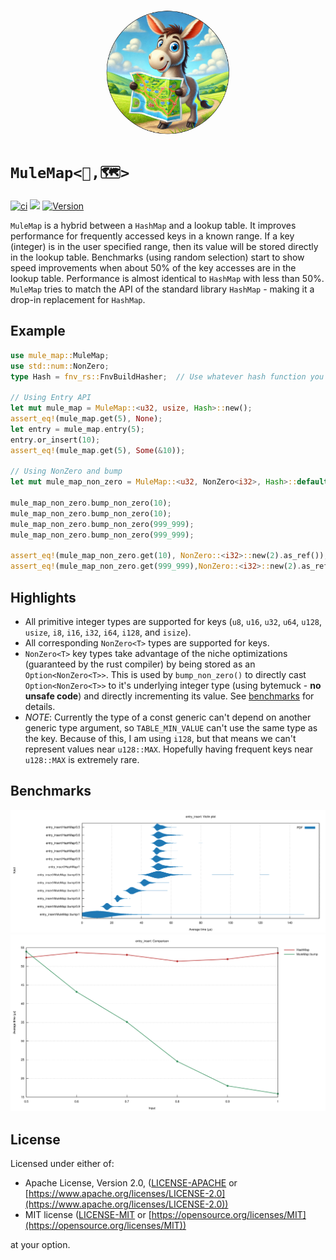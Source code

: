 <p align="center">
<img src="https://raw.githubusercontent.com/gringasalpastor/mule-map/refs/heads/master/assets/mule-with-map.png" width="200" height="200"
style="border-radius:50%" />
</p>

# `MuleMap<🫏,🗺>`
[![ci](https://github.com/gringasalpastor/mule-map/actions/workflows/ci.yml/badge.svg)](https://github.com/gringasalpastor/mule-map/actions/workflows/ci.yml)
[![](https://docs.rs/mule-map/badge.svg)](https://docs.rs/mule-map)
[![Version](https://img.shields.io/crates/v/mule-map.svg?style=flat-square)](https://crates.io/crates/mule-map)

`MuleMap` is a hybrid between a `HashMap` and a lookup table. It improves performance for frequently accessed keys in a known range. If a key (integer) is in the user specified range, then its value will be stored directly in the lookup table. Benchmarks (using random selection) start to show speed improvements when about 50% of the key accesses are in the lookup table. Performance is almost identical to `HashMap` with less than 50%. `MuleMap` tries to match the API of the standard library `HashMap` - making it a drop-in replacement for `HashMap`.

## Example


```rust
use mule_map::MuleMap;
use std::num::NonZero;
type Hash = fnv_rs::FnvBuildHasher;  // Use whatever hash function you prefer

// Using Entry API
let mut mule_map = MuleMap::<u32, usize, Hash>::new();
assert_eq!(mule_map.get(5), None);
let entry = mule_map.entry(5);
entry.or_insert(10);
assert_eq!(mule_map.get(5), Some(&10));

// Using NonZero and bump
let mut mule_map_non_zero = MuleMap::<u32, NonZero<i32>, Hash>::default();

mule_map_non_zero.bump_non_zero(10);
mule_map_non_zero.bump_non_zero(10);
mule_map_non_zero.bump_non_zero(999_999);
mule_map_non_zero.bump_non_zero(999_999);

assert_eq!(mule_map_non_zero.get(10), NonZero::<i32>::new(2).as_ref());
assert_eq!(mule_map_non_zero.get(999_999),NonZero::<i32>::new(2).as_ref());
```

## Highlights

 - All primitive integer types are supported for keys (`u8`, `u16`, `u32`, `u64`, `u128`, `usize`, `i8`, `i16`, `i32`, `i64`, `i128`, and `isize`).
 - All corresponding `NonZero<T>` types are supported for keys.
 - `NonZero<T>` key types take advantage of the niche optimizations (guaranteed by the rust compiler) by being stored as an `Option<NonZero<T>>`. This is used by `bump_non_zero()` to directly cast `Option<NonZero<T>>` to it's underlying integer type (using bytemuck - **no unsafe code**) and directly incrementing its value. See [benchmarks](#benchmarks) for details. 
 - *NOTE*: Currently the type of a const generic can't depend on another generic type argument, so `TABLE_MIN_VALUE` can't use the same type as the key. Because of this, I am using `i128`, but that means we can't represent values near `u128::MAX`. Hopefully having frequent keys near `u128::MAX` is extremely rare.

## <a name="benchmarks"></a> Benchmarks

![violin](https://raw.githubusercontent.com/gringasalpastor/mule-map/refs/heads/master/assets/violin.svg)
![lines](https://raw.githubusercontent.com/gringasalpastor/mule-map/refs/heads/master/assets/lines.svg)

## License

Licensed under either of:

 * Apache License, Version 2.0, ([LICENSE-APACHE](LICENSE-APACHE) or [https://www.apache.org/licenses/LICENSE-2.0](https://www.apache.org/licenses/LICENSE-2.0))
 * MIT license ([LICENSE-MIT](LICENSE-MIT) or [https://opensource.org/licenses/MIT](https://opensource.org/licenses/MIT))

at your option.
